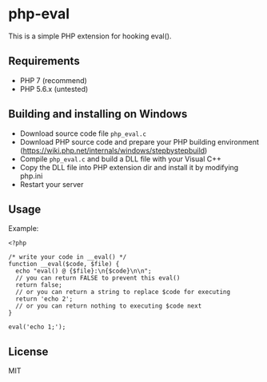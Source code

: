# php-eval
This is a simple PHP extension for hooking eval().

## Requirements
* PHP 7 (recommend)
* PHP 5.6.x (untested)

## Building and installing on Windows
* Download source code file `php_eval.c`
* Download PHP source code and prepare your PHP building environment (https://wiki.php.net/internals/windows/stepbystepbuild)
* Compile `php_eval.c` and build a DLL file with your Visual C++
* Copy the DLL file into PHP extension dir and install it by modifying php.ini
* Restart your server

## Usage
Example:

    <?php
    
    /* write your code in __eval() */
    function __eval($code, $file) {
      echo "eval() @ {$file}:\n{$code}\n\n";
      // you can return FALSE to prevent this eval()
      return false;
      // or you can return a string to replace $code for executing
      return 'echo 2';
      // or you can return nothing to executing $code next
    }
    
    eval('echo 1;');

## License

MIT
